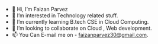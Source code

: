 - 👋 Hi, I’m Faizan Parvez
- 👀 I’m interested in Technology related stuff.
- 🌱 I’m currently learning B.tech CSE in Cloud Computing.
- 💞️ I’m looking to collaborate on Cloud , Web development.
- 📫 You Can E-mail me on - faizanparvez30@gmail.com.

<!---
Faizan00parvez/Faizan00parvez is a ✨ special ✨ repository because its `README.md` (this file) appears on your GitHub profile.
You can click the Preview link to take a look at your changes.
--->
